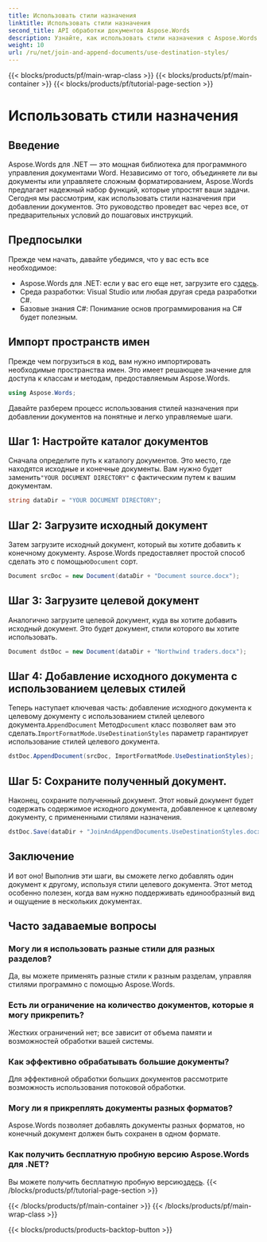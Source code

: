```yaml
---
title: Использовать стили назначения
linktitle: Использовать стили назначения
second_title: API обработки документов Aspose.Words
description: Узнайте, как использовать стили назначения с Aspose.Words для .NET, чтобы легко добавлять документы, сохраняя единообразное форматирование.
weight: 10
url: /ru/net/join-and-append-documents/use-destination-styles/
---
```


{{< blocks/products/pf/main-wrap-class >}}
{{< blocks/products/pf/main-container >}}
{{< blocks/products/pf/tutorial-page-section >}}

# Использовать стили назначения

## Введение

Aspose.Words для .NET — это мощная библиотека для программного управления документами Word. Независимо от того, объединяете ли вы документы или управляете сложным форматированием, Aspose.Words предлагает надежный набор функций, которые упростят ваши задачи. Сегодня мы рассмотрим, как использовать стили назначения при добавлении документов. Это руководство проведет вас через все, от предварительных условий до пошаговых инструкций.

## Предпосылки

Прежде чем начать, давайте убедимся, что у вас есть все необходимое:

-  Aspose.Words для .NET: если у вас его еще нет, загрузите его с[здесь](https://releases.aspose.com/words/net/).
- Среда разработки: Visual Studio или любая другая среда разработки C#.
- Базовые знания C#: Понимание основ программирования на C# будет полезным.

## Импорт пространств имен

Прежде чем погрузиться в код, вам нужно импортировать необходимые пространства имен. Это имеет решающее значение для доступа к классам и методам, предоставляемым Aspose.Words.

```csharp
using Aspose.Words;
```

Давайте разберем процесс использования стилей назначения при добавлении документов на понятные и легко управляемые шаги.

## Шаг 1: Настройте каталог документов

 Сначала определите путь к каталогу документов. Это место, где находятся исходные и конечные документы. Вам нужно будет заменить`"YOUR DOCUMENT DIRECTORY"` с фактическим путем к вашим документам.

```csharp
string dataDir = "YOUR DOCUMENT DIRECTORY";
```

## Шаг 2: Загрузите исходный документ

Затем загрузите исходный документ, который вы хотите добавить к конечному документу. Aspose.Words предоставляет простой способ сделать это с помощью`Document` сорт.

```csharp
Document srcDoc = new Document(dataDir + "Document source.docx");
```

## Шаг 3: Загрузите целевой документ

Аналогично загрузите целевой документ, куда вы хотите добавить исходный документ. Это будет документ, стили которого вы хотите использовать.

```csharp
Document dstDoc = new Document(dataDir + "Northwind traders.docx");
```

## Шаг 4: Добавление исходного документа с использованием целевых стилей

 Теперь наступает ключевая часть: добавление исходного документа к целевому документу с использованием стилей целевого документа.`AppendDocument` Метод`Document` класс позволяет вам это сделать.`ImportFormatMode.UseDestinationStyles` параметр гарантирует использование стилей целевого документа.

```csharp
dstDoc.AppendDocument(srcDoc, ImportFormatMode.UseDestinationStyles);
```

## Шаг 5: Сохраните полученный документ.

Наконец, сохраните полученный документ. Этот новый документ будет содержать содержимое исходного документа, добавленное к целевому документу, с примененными стилями назначения.

```csharp
dstDoc.Save(dataDir + "JoinAndAppendDocuments.UseDestinationStyles.docx");
```

## Заключение

И вот оно! Выполнив эти шаги, вы сможете легко добавлять один документ к другому, используя стили целевого документа. Этот метод особенно полезен, когда вам нужно поддерживать единообразный вид и ощущение в нескольких документах.

## Часто задаваемые вопросы

### Могу ли я использовать разные стили для разных разделов?
Да, вы можете применять разные стили к разным разделам, управляя стилями программно с помощью Aspose.Words.

### Есть ли ограничение на количество документов, которые я могу прикрепить?
Жестких ограничений нет; все зависит от объема памяти и возможностей обработки вашей системы.

### Как эффективно обрабатывать большие документы?
Для эффективной обработки больших документов рассмотрите возможность использования потоковой обработки.

### Могу ли я прикреплять документы разных форматов?
Aspose.Words позволяет добавлять документы разных форматов, но конечный документ должен быть сохранен в одном формате.

### Как получить бесплатную пробную версию Aspose.Words для .NET?
 Вы можете получить бесплатную пробную версию[здесь](https://releases.aspose.com/).
{{< /blocks/products/pf/tutorial-page-section >}}

{{< /blocks/products/pf/main-container >}}
{{< /blocks/products/pf/main-wrap-class >}}

{{< blocks/products/products-backtop-button >}}
